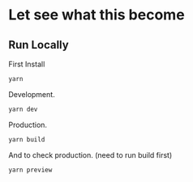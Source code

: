 # Let see what this become




## Run Locally

First Install

```sh
yarn
```

Development.
```sh
yarn dev
```

Production.
```sh
yarn build
```
And to check production. (need to run build first)
```sh
yarn preview
```
